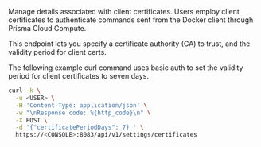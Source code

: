 Manage details associated with client certificates.
Users employ client certificates to authenticate commands sent from the Docker client through Prisma Cloud Compute.

This endpoint lets you specify a certificate authority (CA) to trust, and the validity period for client certs.

The following example curl command uses basic auth to set the validity period for client certificates to seven days.

```bash
curl -k \
  -u <USER> \
  -H 'Content-Type: application/json' \
  -w "\nResponse code: %{http_code}\n" \
  -X POST \
  -d '{"certificatePeriodDays": 7} ' \
  https://<CONSOLE>:8083/api/v1/settings/certificates
```
